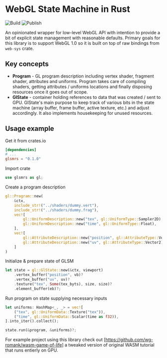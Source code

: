 # WebGL State Machine in Rust

![Build](https://github.com/wg-romank/glsmrs/workflows/Build/badge.svg?branch=master) ![Publish](https://github.com/wg-romank/glsmrs/workflows/Publish/badge.svg?branch=master)

An opinionated wrapper for low-level WebGL API with intention to provide a bit of explicit state management with reasonable defaults.
Primary goals for this library is to support WebGL 1.0 so it is built on top of raw bindings from `web-sys` crate.

## Key concepts

- **Program** - GL program description including vertex shader, fragment shader, attributes and uniforms. Program takes care of compiling shaders, getting attributes / uniforms locations and finally disposing resources once it goes out of scope.
- **GlState** - container holding references to data that was created / sent to GPU. GlState's main purpose to keep track of various bits in the state machine (array buffer, frame buffer, active texture, etc.) and adjust accordingly. It also implements housekeeping for unused resources.

## Usage example

Get it from crates.io

```toml
[dependencies]
# ...
glsmrs = "0.1.0"
```

Import crate

```rust
use glsmrs as gl;
```

Create a program description

```rust
gl::Program::new(
    &ctx,
    include_str!("../shaders/dummy.vert"),
    include_str!("../shaders/dummy.frag"),
    vec![
        gl::UniformDescription::new("tex", gl::UniformType::Sampler2D),
        gl::UniformDescription::new("time", gl::UniformType::Float),
    ],
    vec![
        gl::AttributeDescription::new("position", gl::AttributeType::Vector2),
        gl::AttributeDescription::new("uv", gl::AttributeType::Vector2),
    ]
)
```

Initialize & prepare state of GLSM

```rust
let state = gl::GlState::new(&ctx, viewport)
    .vertex_buffer("position", vb)?
    .vertex_buffer("uv", uv)?
    .texture("tex", Some(tex_byts), size, size)?
    .element_buffer(eb)?;
```

Run program on state supplying necessary inputs

```rust
let uniforms: HashMap<_, _> = vec![
    ("tex", gl::UniformData::Texture("tex")),
    ("time", gl::UniformData::Scalar(time as f32)),
].into_iter().collect();

state.run(&program, &uniforms)?;
```

For example project using this library check out [https://github.com/wg-romank/wasm-game-of-life] a tweaked version of original WASM tutorial that runs entierly on GPU.
